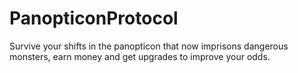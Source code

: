 # PanopticonProtocol
Survive your shifts in the panopticon that now imprisons dangerous monsters, earn money and get upgrades to improve your odds.
